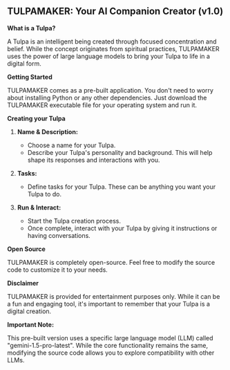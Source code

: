 ## TULPAMAKER: Your AI Companion Creator (v1.0)

**What is a Tulpa?**

A Tulpa is an intelligent being created through focused concentration and belief. While the concept originates from spiritual practices, TULPAMAKER uses the power of large language models to bring your Tulpa to life in a digital form.

**Getting Started**

TULPAMAKER comes as a pre-built application. You don't need to worry about installing Python or any other dependencies. Just download the TULPAMAKER executable file for your operating system and run it.

**Creating your Tulpa**

1. **Name & Description:**
    - Choose a name for your Tulpa.
    - Describe your Tulpa's personality and background. This will help shape its responses and interactions with you.

2. **Tasks:**
    - Define tasks for your Tulpa. These can be anything you want your Tulpa to do.

3. **Run & Interact:**
    - Start the Tulpa creation process.
    - Once complete, interact with your Tulpa by giving it instructions or having conversations.

**Open Source**

TULPAMAKER is completely open-source. Feel free to modify the source code to customize it to your needs.

**Disclaimer**

TULPAMAKER is provided for entertainment purposes only. While it can be a fun and engaging tool, it's important to remember that your Tulpa is a digital creation.

**Important Note:**

This pre-built version uses a specific large language model (LLM) called "gemini-1.5-pro-latest". While the core functionality remains the same, modifying the source code allows you to explore compatibility with other LLMs.
